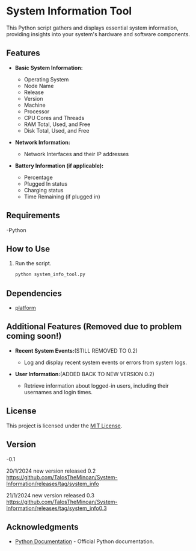 # System Information Tool

This Python script gathers and displays essential system information, providing insights into your system's hardware and software components.

## Features

- **Basic System Information:**
  - Operating System
  - Node Name
  - Release
  - Version
  - Machine
  - Processor
  - CPU Cores and Threads
  - RAM Total, Used, and Free
  - Disk Total, Used, and Free

- **Network Information:**
  - Network Interfaces and their IP addresses

- **Battery Information (if applicable):**
  - Percentage
  - Plugged In status
  - Charging status
  - Time Remaining (if plugged in)


## Requirements

-Python


## How to Use


1. Run the script.

    ```bash
    python system_info_tool.py
    ```

## Dependencies

- [platform](https://docs.python.org/3/library/platform.html)

## Additional Features (Removed due to problem coming soon!)

- **Recent System Events:**(STILL REMOVED TO 0.2)
  - Log and display recent system events or errors from system logs.

- **User Information:**(ADDED BACK TO NEW VERSION 0.2)
  - Retrieve information about logged-in users, including their usernames and login times.

## License

This project is licensed under the [MIT License](https://github.com/TalosTheMinoan/System-Information/blob/main/licence.txt).

## Version

-0.1

20/1/2024
new version released 0.2 
https://github.com/TalosTheMinoan/System-Information/releases/tag/system_info

21/1/2024
new version released 0.3
https://github.com/TalosTheMinoan/System-Information/releases/tag/system_info0.3

## Acknowledgments

- [Python Documentation](https://docs.python.org/3/) - Official Python documentation.

